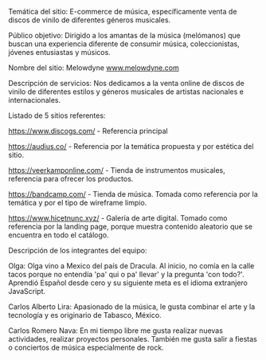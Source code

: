 Temática del sitio: E-commerce de música, específicamente venta de discos de vinilo de diferentes géneros musicales.

Público objetivo: Dirigido a los amantas de la música (melómanos) que buscan una experiencia diferente de consumir música, coleccionistas, jóvenes entusiastas y músicos.

Nombre del sitio: Melowdyne www.melowdyne.com

Descripción de servicios: Nos dedicamos a la venta online de discos de vinilo de diferentes estilos y géneros musicales de artistas nacionales e internacionales.

Listado de 5 sitios referentes:

https://www.discogs.com/ - Referencia principal

https://audius.co/ - Referencia por la temática propuesta y por estética del sitio.

https://veerkamponline.com/ - Tienda de instrumentos musicales, referencia para ofrecer los productos.

https://bandcamp.com/ - Tienda de música. Tomada como referencia por la temática y por el tipo de wireframe limpio.

https://www.hicetnunc.xyz/ - Galería de arte digital. Tomado como referencia por la landing page, porque muestra contenido aleatorio que se encuentra en todo el catálogo.

Descripción de los integrantes del equipo:

Olga: Olga vino a Mexico del país de Dracula. Al inicio, no comía en la calle tacos porque no entendía 'pa' qui o pa' llevar' y la pregunta 'con todo?'. Aprendió Español desde cero y su siguiente meta es el idioma extranjero JavaScript.

Carlos Alberto Lira: Apasionado de la música, le gusta combinar el arte y la tecnología y es originario de Tabasco, México.

Carlos Romero Nava: En mi tiempo libre me gusta realizar nuevas actividades, realizar proyectos personales. También me gusta salir a fiestas o conciertos de música especialmente de rock.

